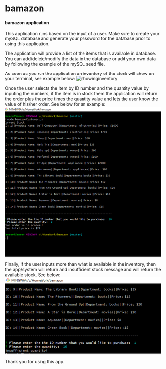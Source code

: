 # bamazon

#### bamazon application


This application runs based on the input of a user. Make sure to create your mySQL database and generate your password for the database prior to using this application. 

The application will provide a list of the items that is available in database. You can add/delete/modify the data in the database or add your own data by following the example of the mySQL seed file. 

As soon as you run the application an inventory of the stock will show on your terminal, see example below:
![showinginventory](https://user-images.githubusercontent.com/44211709/54251509-d74c9800-451d-11e9-94c5-6d29d85fdbe2.PNG)

Once the user selects the item by ID number and the quantity value by inputing the numbers, if the item is in stock them the application will return the order plus the price times the quantity value and lets the user know the value of his/her order. See below for an example:
![Order view](/screenshots/ordering.png)


Finally, if the user inputs more than what is available in the inventory, then the app/system will return and insufficient stock message and will return the available stock. See below:
![insufficient stock](/screenshots/insufficientstock.png)


Thank you for using this app. 
